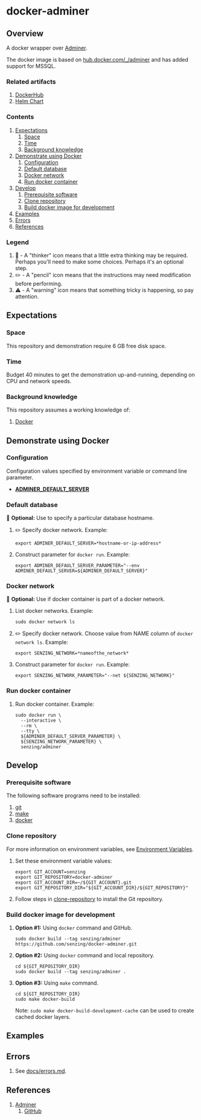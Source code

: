 # docker-adminer

## Overview

A docker wrapper over [Adminer](https://www.adminer.org/).

The docker image is based on [hub.docker.com/_/adminer](https://hub.docker.com/_/adminer/)
and has added support for MSSQL.

### Related artifacts

1. [DockerHub](https://hub.docker.com/r/senzing/adminer)
1. [Helm Chart](https://github.com/Senzing/charts/tree/master/charts/adminer)

### Contents

1. [Expectations](#expectations)
    1. [Space](#space)
    1. [Time](#time)
    1. [Background knowledge](#background-knowledge)
1. [Demonstrate using Docker](#demonstrate-using-docker)
    1. [Configuration](#configuration)
    1. [Default database](#default-database)
    1. [Docker network](#docker-network)
    1. [Run docker container](#run-docker-container)
1. [Develop](#develop)
    1. [Prerequisite software](#prerequisite-software)
    1. [Clone repository](#clone-repository)
    1. [Build docker image for development](#build-docker-image-for-development)
1. [Examples](#examples)
1. [Errors](#errors)
1. [References](#references)

### Legend

1. :thinking: - A "thinker" icon means that a little extra thinking may be required.
   Perhaps you'll need to make some choices.
   Perhaps it's an optional step.
1. :pencil2: - A "pencil" icon means that the instructions may need modification before performing.
1. :warning: - A "warning" icon means that something tricky is happening, so pay attention.

## Expectations

### Space

This repository and demonstration require 6 GB free disk space.

### Time

Budget 40 minutes to get the demonstration up-and-running, depending on CPU and network speeds.

### Background knowledge

This repository assumes a working knowledge of:

1. [Docker](https://github.com/Senzing/knowledge-base/blob/master/WHATIS/docker.md)

## Demonstrate using Docker

### Configuration

Configuration values specified by environment variable or command line parameter.

- **[ADMINER_DEFAULT_SERVER](https://github.com/Senzing/knowledge-base/blob/master/lists/environment-variables.md#adminer_default_server)**

### Default database

:thinking: **Optional:**  Use to specify a particular database hostname.

1. :pencil2: Specify docker network.
   Example:

    ```console
    export ADMINER_DEFAULT_SERVER=*hostname-or-ip-address*
    ```

1. Construct parameter for `docker run`.
   Example:

    ```console
    export ADMINER_DEFAULT_SERVER_PARAMETER="--env ADMINER_DEFAULT_SERVER=${ADMINER_DEFAULT_SERVER}"
    ```

### Docker network

:thinking: **Optional:**  Use if docker container is part of a docker network.

1. List docker networks.
   Example:

    ```console
    sudo docker network ls
    ```

1. :pencil2: Specify docker network.
   Choose value from NAME column of `docker network ls`.
   Example:

    ```console
    export SENZING_NETWORK=*nameofthe_network*
    ```

1. Construct parameter for `docker run`.
   Example:

    ```console
    export SENZING_NETWORK_PARAMETER="--net ${SENZING_NETWORK}"
    ```

### Run docker container

1. Run docker container.
   Example:

    ```console
    sudo docker run \
      --interactive \
      --rm \
      --tty \
      ${ADMINER_DEFAULT_SERVER_PARAMETER} \
      ${SENZING_NETWORK_PARAMETER} \
      senzing/adminer
    ```

## Develop

### Prerequisite software

The following software programs need to be installed:

1. [git](https://github.com/Senzing/knowledge-base/blob/master/HOWTO/install-git.md)
1. [make](https://github.com/Senzing/knowledge-base/blob/master/HOWTO/install-make.md)
1. [docker](https://github.com/Senzing/knowledge-base/blob/master/HOWTO/install-docker.md)

### Clone repository

For more information on environment variables,
see [Environment Variables](https://github.com/Senzing/knowledge-base/blob/master/lists/environment-variables.md).

1. Set these environment variable values:

    ```console
    export GIT_ACCOUNT=senzing
    export GIT_REPOSITORY=docker-adminer
    export GIT_ACCOUNT_DIR=~/${GIT_ACCOUNT}.git
    export GIT_REPOSITORY_DIR="${GIT_ACCOUNT_DIR}/${GIT_REPOSITORY}"
    ```

1. Follow steps in [clone-repository](https://github.com/Senzing/knowledge-base/blob/master/HOWTO/clone-repository.md) to install the Git repository.

### Build docker image for development

1. **Option #1:** Using `docker` command and GitHub.

    ```console
    sudo docker build --tag senzing/adminer https://github.com/senzing/docker-adminer.git
    ```

1. **Option #2:** Using `docker` command and local repository.

    ```console
    cd ${GIT_REPOSITORY_DIR}
    sudo docker build --tag senzing/adminer .
    ```

1. **Option #3:** Using `make` command.

    ```console
    cd ${GIT_REPOSITORY_DIR}
    sudo make docker-build
    ```

    Note: `sudo make docker-build-development-cache` can be used to create cached docker layers.

## Examples

## Errors

1. See [docs/errors.md](docs/errors.md).

## References

1. [Adminer](https://www.adminer.org/)
    1. [GitHub](https://github.com/vrana/adminer)
